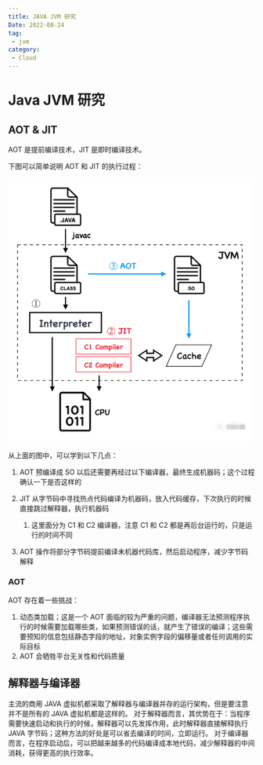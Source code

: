 ```yaml
---
title: JAVA JVM 研究
Date: 2022-08-24
tag:
 - jvm
category:
 - Cloud
---
```


# Java JVM 研究

## AOT & JIT

AOT 是提前编译技术，JIT 是即时编译技术。

下图可以简单说明 AOT 和 JIT 的执行过程：

![aot and jit](../image/aot_jit.png)

从上面的图中，可以学到以下几点：

1. AOT 预编译成 SO 以后还需要再经过以下编译器，最终生成机器码；这个过程确认一下是否这样的
2. JIT 从字节码中寻找热点代码编译为机器码，放入代码缓存，下次执行的时候直接跳过解释器，执行机器码
   1. 这里面分为 C1 和 C2 编译器，注意 C1 和 C2 都是再后台运行的，只是运行的时间不同

3. AOT 操作将部分字节码提前编译未机器代码库，然后启动程序，减少字节码解释

### AOT

AOT 存在着一些挑战：

1. 动态类加载；这是一个 AOT 面临的较为严重的问题，编译器无法预测程序执行的时候需要加载哪些类，如果预测错误的话，就产生了错误的编译；这些需要预知的信息包括静态字段的地址，对象实例字段的偏移量或者任何调用的实际目标
2. AOT 会牺牲平台无关性和代码质量

## 解释器与编译器

主流的商用 JAVA 虚拟机都采取了解释器与编译器并存的运行架构，但是要注意并不是所有的 JAVA 虚拟机都是这样的。
对于解释器而言，其优势在于：当程序需要快速启动和执行的时候，解释器可以先发挥作用，此时解释器直接解释执行 JAVA 字节码；这种方法的好处是可以省去编译的时间，立即运行。
对于编译器而言，在程序启动后，可以把越来越多的代码编译成本地代码，减少解释器的中间消耗，获得更高的执行效率。
